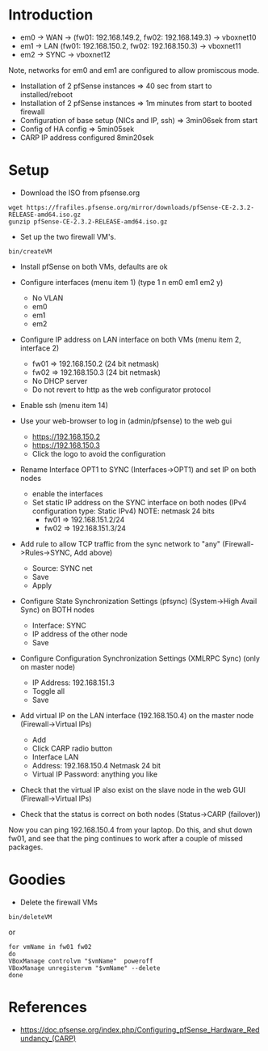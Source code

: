 
# Introduction

* em0 -> WAN -> (fw01: 192.168.149.2, fw02: 192.168.149.3) -> vboxnet10
* em1 -> LAN (fw01: 192.168.150.2, fw02: 192.168.150.3) -> vboxnet11
* em2 -> SYNC -> vboxnet12

Note, networks for em0 and em1 are configured to allow promiscous mode.

* Installation of 2 pfSense instances => 40 sec from start to installed/reboot
* Installation of 2 pfSense instances => 1m minutes from start to booted firewall
* Configuration of base setup (NICs and IP, ssh) => 3min06sek from start
* Config of HA config => 5min05sek
* CARP IP address configured 8min20sek

# Setup

* Download the ISO from pfsense.org

```
wget https://frafiles.pfsense.org/mirror/downloads/pfSense-CE-2.3.2-RELEASE-amd64.iso.gz
gunzip pfSense-CE-2.3.2-RELEASE-amd64.iso.gz
```

* Set up the two firewall VM's.

```
bin/createVM
```

* Install pfSense on both VMs, defaults are ok

* Configure interfaces (menu item 1) (type 1 n em0<enter> em1<enter> em2<enter> <enter> y)
  * No VLAN
  * em0
  * em1
  * em2

* Configure IP address on LAN interface on both VMs (menu item 2, interface 2)
  * fw01 => 192.168.150.2 (24 bit netmask)
  * fw02 => 192.168.150.3 (24 bit netmask)
  * No DHCP server
  * Do not revert to http as the web configurator protocol

* Enable ssh (menu item 14)

* Use your web-browser to log in (admin/pfsense) to the web gui
  * https://192.168.150.2
  * https://192.168.150.3
  * Click the logo to avoid the configuration

* Rename Interface OPT1 to SYNC (Interfaces->OPT1) and set IP on both nodes
  * enable the interfaces
  * Set static IP address on the SYNC interface on both nodes (IPv4 configuration type: Static IPv4) NOTE: netmask 24 bits
    * fw01 => 192.168.151.2/24
    * fw02 => 192.168.151.3/24

* Add rule to allow TCP traffic from the sync network to "any" (Firewall->Rules->SYNC, Add above)
  * Source: SYNC net
  * Save
  * Apply

* Configure State Synchronization Settings (pfsync) (System->High Avail Sync) on BOTH nodes
  * Interface: SYNC
  * IP address of the other node
  * Save

* Configure Configuration Synchronization Settings (XMLRPC Sync) (only on master node)
  * IP Address: 192.168.151.3
  * Toggle all
  * Save

* Add virtual IP on the LAN interface (192.168.150.4) on the master node (Firewall->Virtual IPs)
  * Add
  * Click CARP radio button
  * Interface LAN
  * Address: 192.168.150.4 Netmask 24 bit
  * Virtual IP Password: anything you like
  
* Check that the virtual IP also exist on the slave node in the web GUI (Firewall->Virtual IPs)
* Check that the status is correct on both nodes (Status->CARP (failover))

Now you can ping 192.168.150.4 from your laptop. Do this, and shut down fw01, and see that the ping continues to work after a couple of missed packages.


# Goodies

* Delete the firewall VMs

```
bin/deleteVM
```

or

```
for vmName in fw01 fw02
do
VBoxManage controlvm "$vmName"  poweroff 
VBoxManage unregistervm "$vmName" --delete
done
```

# References

* https://doc.pfsense.org/index.php/Configuring_pfSense_Hardware_Redundancy_(CARP)
